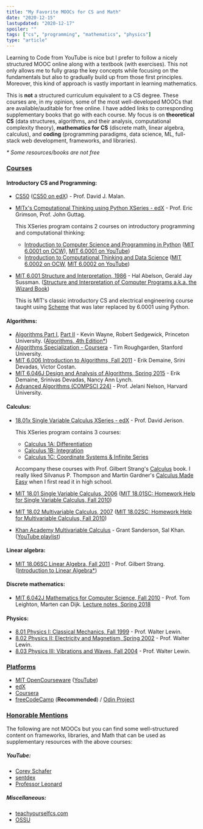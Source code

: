 ```yaml
---
title: "My Favorite MOOCs for CS and Math"
date: "2020-12-15"
lastupdated: "2020-12-17"
spoiler: ""
tags: ["cs", "programming", "mathematics", "physics"]
type: "article"
---
```


Learning to Code from YouTube is nice but I prefer to follow a nicely structured MOOC online along with a textbook (with exercises). This not only allows me to fully grasp the key concepts while focusing on the fundamentals but also to gradually build up from those first principles. Moreover, this kind of approach is vastly important in learning mathematics.

This is **not** a structured curriculum equivalent to a CS degree. These courses are, in my opinion, some of the most well-developed MOOCs that are available/auditable for free online. I have added links to corresponding supplementary books that go with each course. My focus is on **theoretical CS** (data structures, algorithms, and their analysis, computational complexity theory), **mathematics for CS** (discrete math, linear algebra, calculus), and **coding** (programming paradigms, data science, ML, full-stack web development, frameworks, and libraries).

_\* Some resources/books are not free_

### <u>Courses</u>

#### Introductory CS and Programming:

- [CS50](https://cs50.harvard.edu/) ([CS50 on edX](https://www.edx.org/course/cs50s-introduction-to-computer-science)) - Prof. David J. Malan.
- [MITx's Computational Thinking using Python XSeries - edX](https://www.edx.org/xseries/mitx-computational-thinking-using-python) - Prof. Eric Grimson, Prof. John Guttag.

  This XSeries program contains 2 courses on introductory programming and computational thinking:

  - [Introduction to Computer Science and Programming in Python](https://www.edx.org/course/introduction-to-computer-science-and-programming-7)
    ([MIT 6.0001 on OCW](https://ocw.mit.edu/courses/electrical-engineering-and-computer-science/6-0001-introduction-to-computer-science-and-programming-in-python-fall-2016/)), [MIT 6.0001 on YouTube](https://www.youtube.com/playlist?list=PLUl4u3cNGP63WbdFxL8giv4yhgdMGaZNA))
  - [Introduction to Computational Thinking and Data Science](https://www.edx.org/course/introduction-to-computational-thinking-and-data-4)
    ([MIT 6.0002 on OCW](https://ocw.mit.edu/courses/electrical-engineering-and-computer-science/6-0002-introduction-to-computational-thinking-and-data-science-fall-2016/), [MIT 6.0002 on YouTube](https://www.youtube.com/playlist?list=PLUl4u3cNGP619EG1wp0kT-7rDE_Az5TNd))

- [MIT 6.001 Structure and Interpretation, 1986](https://www.youtube.com/playlist?list=PLE18841CABEA24090) - Hal Abelson, Gerald Jay Sussman. ([Structure and Interpretation of Computer Programs a.k.a. the Wizard Book](https://mitpress.mit.edu/sites/default/files/sicp/index.html))

  This is MIT's classic introductory CS and electrical engineering course taught using [Scheme](<https://en.wikipedia.org/wiki/Scheme_(programming_language)>) that was later replaced by 6.0001 using Python.

#### Algorithms:

- [Algorithms Part I](https://www.coursera.org/learn/algorithms-part1), [Part II](https://www.coursera.org/learn/algorithms-part2) - Kevin Wayne, Robert Sedgewick, Princeton University. ([Algorithms, 4th Edition\*](https://algs4.cs.princeton.edu/))
- [Algorithms Specialization - Coursera](https://www.coursera.org/specializations/algorithms) - Tim Roughgarden, Stanford University.
- [MIT 6.006 Introduction to Algorithms, Fall 2011](https://www.youtube.com/playlist?list=PLUl4u3cNGP61Oq3tWYp6V_F-5jb5L2iHb) - Erik Demaine, Srini Devadas, Victor Costan.
- [MIT 6.046J Design and Analysis of Algorithms, Spring 2015](https://www.youtube.com/playlist?list=PLUl4u3cNGP6317WaSNfmCvGym2ucw3oGp) - Erik Demaine, Srinivas Devadas, Nancy Ann Lynch.
- [Advanced Algorithms (COMPSCI 224)](https://www.youtube.com/playlist?list=PL2SOU6wwxB0uP4rJgf5ayhHWgw7akUWSf) - Prof. Jelani Nelson, Harvard University.

#### Calculus:

- [18.01x Single Variable Calculus XSeries - edX](https://www.edx.org/xseries/mitx-18.01x-single-variable-calculus) - Prof. David Jerison.

  This XSeries program contains 3 courses:

  - [Calculus 1A: Differentiation](https://www.edx.org/course/calculus-1a-differentiation)
  - [Calculus 1B: Integration](https://www.edx.org/course/calculus-1b-integration)
  - [Calculus 1C: Coordinate Systems & Infinite Series](https://www.edx.org/course/calculus-1c-coordinate-systems-infinite-series)

  Accompany these courses with Prof. Gilbert Strang's [Calculus](https://ocw.mit.edu/resources/res-18-001-calculus-online-textbook-spring-2005/textbook/) book. I really liked Silvanus P. Thompson and Martin Gardner's [Calculus Made Easy](https://en.wikipedia.org/wiki/Calculus_Made_Easy) when I first read it in high school.

- [MIT 18.01 Single Variable Calculus, 2006](https://www.youtube.com/playlist?list=PL590CCC2BC5AF3BC1) ([MIT 18.01SC: Homework Help for Single Variable Calculus, Fall 2010](https://www.youtube.com/playlist?list=PL21BCE50ABFF029F1))
- [MIT 18.02 Multivariable Calculus, 2007](https://www.youtube.com/playlist?list=PL4C4C8A7D06566F38) ([MIT 18.02SC: Homework Help for Multivariable Calculus, Fall 2010](https://www.youtube.com/playlist?list=PLF07555F3CC669D01))
- [Khan Academy Multivariable Calculus](https://www.khanacademy.org/math/multivariable-calculus) - Grant Sanderson, Sal Khan. ([YouTube playlist](https://www.youtube.com/playlist?list=PLSQl0a2vh4HC5feHa6Rc5c0wbRTx56nF7))

#### Linear algebra:

- [MIT 18.06SC Linear Algebra, Fall 2011](https://www.youtube.com/playlist?list=PL221E2BBF13BECF6C) - Prof. Gilbert Strang. ([Introduction to Linear Algebra\*](http://math.mit.edu/~gs/linearalgebra/))

#### Discrete mathematics:

- [MIT 6.042J Mathematics for Computer Science, Fall 2010](https://www.youtube.com/playlist?list=PLB7540DEDD482705B) - Prof. Tom Leighton, Marten can Dijk. [Lecture notes, Spring 2018](https://courses.csail.mit.edu/6.042/spring18/mcs.pdf)

#### Physics:

- [8.01 Physics I: Classical Mechanics, Fall 1999](https://www.youtube.com/playlist?list=PLUdYlQf0_sSsb2tNcA3gtgOt8LGH6tJbr) - Prof. Walter Lewin.
- [8.02 Physics II: Electricity and Magnetism, Spring 2002](https://www.youtube.com/playlist?list=PLUdYlQf0_sSsfcNOPSNPQKHDhSjTJATPu) - Prof. Walter Lewin.
- [8.03 Physics III: Vibrations and Waves, Fall 2004](https://www.youtube.com/playlist?list=PLUdYlQf0_sSsdOhQ_8jfrAGzbGbJ7MXGe) - Prof. Walter Lewin.

### <u>Platforms</u>

- [MIT OpenCourseware](https://ocw.mit.edu/) ([YouTube](https://www.youtube.com/channel/UCEBb1b_L6zDS3xTUrIALZOw))
- [edX](https://edx.org/)
- [Coursera](https://coursera.org/)
- [freeCodeCamp](https://freecodecamp.org/) (**Recommended**) / [Odin Project](https://www.theodinproject.com/)

### <u>Honorable Mentions</u>

The following are not MOOCs but you can find some well-structured content on frameworks, libraries, and Math that can be used as supplementary resources with the above courses:

##### YouTube:

- [Corey Schafer](https://www.youtube.com/channel/UCCezIgC97PvUuR4_gbFUs5g)
- [sentdex](https://www.youtube.com/channel/UCfzlCWGWYyIQ0aLC5w48gBQ)
- [Professor Leonard](https://www.youtube.com/channel/UCoHhuummRZaIVX7bD4t2czg)

##### Miscellaneous:

- [teachyourselfcs.com](https://teachyourselfcs.com/)
- [OSSU](https://github.com/ossu/computer-science/)
